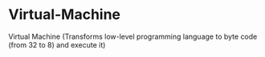 # Virtual-Machine
Virtual Machine (Transforms low-level programming language to byte code (from 32 to 8) and execute it)
